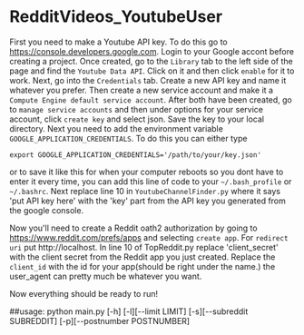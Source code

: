# RedditVideos_YoutubeUser
First you need to make a Youtube API key. To do this go to https://console.developers.google.com. Login to your Google accont before creating a project.
Once created, go to the `Library` tab to the left side of the page and find the `Youtube Data API`. Click on it and then click `enable` for it to work.
Next, go into the `Credentials` tab. Create a new API key and name it whatever you prefer. Then create a new service account and make it a `Compute Engine default service account`.
After both have been created, go to `manage service accounts` and then under options for your service account, click `create key` and select json.
Save the key to your local directory. Next you need to add the environment variable `GOOGLE_APPLICATION_CREDENTIALS`. To do this you can either type 
```
export GOOGLE_APPLICATION_CREDENTIALS='/path/to/your/key.json'
```
or to save it like this for when your computer reboots so you dont have to enter it every time, you can add this line of code to your `~/.bash_profile` or `~/.bashrc`.
Next replace line 10 in `YoutubeChannelFinder.py` where it says 'put API key here' with the 'key' part from the API key you generated from the google console. 

Now you'll need to create a Reddit oath2 authorization by going to https://www.reddit.com/prefs/apps and selecting `create app`. For `redirect uri` put http://localhost.
In line 10 of TopReddit.py replace 'client_secret' with the client secret from the Reddit app you just created. Replace the `client_id` with the id for your app(should be right under the name.)
the user_agent can pretty much be whatever you want.

Now everything should be ready to run!

##usage: python main.py [-h] [-l][--limit LIMIT] [-s][--subreddit SUBREDDIT] [-p][--postnumber POSTNUMBER]
